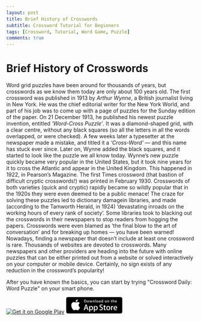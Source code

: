 ```yaml
---
layout: post
title: Brief History of Crosswords
subtitle: Crossword Tutorial for Beginners
tags: [Crossword, Tutorial, Word Game, Puzzle]
comments: true
---
```


# Brief History of Crosswords
Word grid puzzles have been around for thousands of years, but crosswords as we know them today are only about 100 years old. The first crossword was published in 1913 by _Arthur Wynne_, a British journalist living in New York. He was the chief editorial writer for the New York World, and part of his job was to come up with a page of puzzles for the Sunday edition of the paper. On 21 December 1913, he published his newest puzzle invention, entitled _‘Word-Cross Puzzle’_. It was a diamond-shaped grid, with a clear centre, without any black squares (so all the letters in all the words overlapped, or were checked). A few weeks later a typesetter at the newspaper made a mistake, and titled it a _‘Cross-Word’_ — and this name has stuck ever since. Later on, Wynne added the black squares, and it started to look
like the puzzle we all know today.
Wynne’s new puzzle quickly became very popular in the United States, but it took nine years for it to cross the Atlantic and appear in the United Kingdom. This happened in 1922, in Pearson’s Magazine. The first Times crossword (that bastion of difficult cryptic crosswords!) was printed in February 1930.
Crosswords of both varieties (quick and cryptic) rapidly became so wildly popular that in the 1920s they were even deemed to be a public menace! The craze for solving these puzzles led to dictionary damagein libraries, and made (according to the Tamworth Herald, in 1924) ‘devastating inroads on the working hours of every rank of society’. Some libraries took to blacking out the crosswords in their newspapers to stop readers from hogging the papers. Crosswords were even blamed as ‘the final blow to the art of conversation’ and for breaking up homes — you have been warned!
Nowadays, finding a newspaper that doesn’t include at least one crossword is rare. Thousands of websites are devoted to crosswords. Many newspapers and other providers are heading into the future with online puzzles that can be either printed out from a website or solved interactively on your computer or mobile device. Certainly, no sign exists of any reduction in the crossword’s popularity!


After you have known the basics, you can start by trying "Crossword Daily: Word Puzzle" on your smart phone.

<a href='https://play.google.com/store/apps/details?id=com.minikara.crossword.easy.clues&pcampaignid=pcampaignidMKT-Other-global-all-co-prtnr-py-PartBadge-Mar2515-1'><img alt='Get it on Google Play' src='https://play.google.com/intl/en_us/badges/static/images/badges/en_badge_web_generic.png' style="width:30%;" /></a>
<a href='https://apps.apple.com/app/id1328365094'><img alt='Get it on App Store'
 src='/projects/puyopuyo/App_Store_Badge.svg.png' style="width:30%;" /></a>